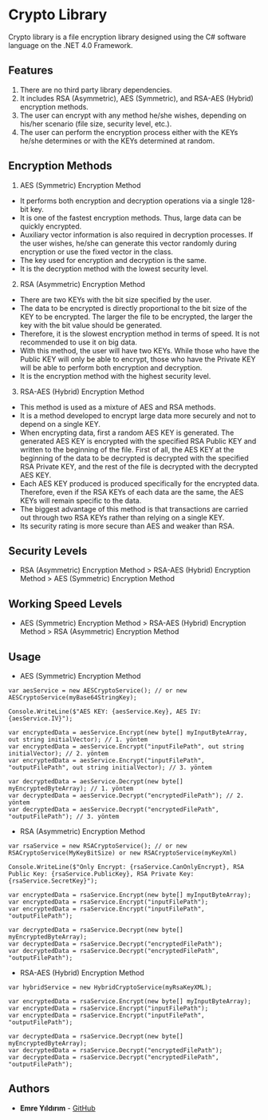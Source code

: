 # Crypto Library
Crypto library is a file encryption library designed using the C# software language on the .NET 4.0 Framework.

## Features
1. There are no third party library dependencies.
2. It includes RSA (Asymmetric), AES (Symmetric), and RSA-AES (Hybrid) encryption methods.
3. The user can encrypt with any method he/she wishes, depending on his/her scenario (file size, security level, etc.).
4. The user can perform the encryption process either with the KEYs he/she determines or with the KEYs determined at random.

## Encryption Methods
1. AES (Symmetric) Encryption Method
* It performs both encryption and decryption operations via a single 128-bit key.
* It is one of the fastest encryption methods. Thus, large data can be quickly encrypted.
* Auxiliary vector information is also required in decryption processes. If the user wishes, he/she can generate this vector randomly during encryption or use the fixed vector in the class.
* The key used for encryption and decryption is the same.
* It is the decryption method with the lowest security level.
2. RSA (Asymmetric) Encryption Method
* There are two KEYs with the bit size specified by the user.
* The data to be encrypted is directly proportional to the bit size of the KEY to be encrypted. The larger the file to be encrypted, the larger the key with the bit value should be generated.
* Therefore, it is the slowest encryption method in terms of speed. It is not recommended to use it on big data.
* With this method, the user will have two KEYs. While those who have the Public KEY will only be able to encrypt, those who have the Private KEY will be able to perform both encryption and decryption.
* It is the encryption method with the highest security level.
3. RSA-AES (Hybrid) Encryption Method
* This method is used as a mixture of AES and RSA methods.
* It is a method developed to encrypt large data more securely and not to depend on a single KEY.
* When encrypting data, first a random AES KEY is generated. The generated AES KEY is encrypted with the specified RSA Public KEY and written to the beginning of the file. First of all, the AES KEY at the beginning of the data to be decrypted is decrypted with the specified RSA Private KEY, and the rest of the file is decrypted with the decrypted AES KEY.
* Each AES KEY produced is produced specifically for the encrypted data. Therefore, even if the RSA KEYs of each data are the same, the AES KEYs will remain specific to the data.
* The biggest advantage of this method is that transactions are carried out through two RSA KEYs rather than relying on a single KEY.
* Its security rating is more secure than AES and weaker than RSA.

## Security Levels
- RSA (Asymmetric) Encryption Method > RSA-AES (Hybrid) Encryption Method > AES (Symmetric) Encryption Method

## Working Speed Levels
- AES (Symmetric) Encryption Method > RSA-AES (Hybrid) Encryption Method > RSA (Asymmetric) Encryption Method

## Usage
- AES (Symmetric) Encryption Method
```
var aesService = new AESCryptoService(); // or new AESCryptoService(myBase64StringKey);

Console.WriteLine($"AES KEY: {aesService.Key}, AES IV: {aesService.IV}");

var encryptedData = aesService.Encrypt(new byte[] myInputByteArray, out string initialVector); // 1. yöntem
var encryptedData = aesService.Encrypt("inputFilePath", out string initialVector); // 2. yöntem
var encryptedData = aesService.Encrypt("inputFilePath", "outputFilePath", out string initialVector); // 3. yöntem

var decryptedData = aesService.Decrypt(new byte[] myEncryptedByteArray); // 1. yöntem
var decryptedData = aesService.Decrypt("encryptedFilePath"); // 2. yöntem
var decryptedData = aesService.Decrypt("encryptedFilePath", "outputFilePath"); // 3. yöntem
```
- RSA (Asymmetric) Encryption Method
```
var rsaService = new RSACryptoService(); // or new RSACryptoService(MyKeyBitSize) or new RSACryptoService(myKeyXml)

Console.WriteLine($"Only Encrypt: {rsaService.CanOnlyEncrypt}, RSA Public Key: {rsaService.PublicKey}, RSA Private Key: {rsaService.SecretKey}");

var encryptedData = rsaService.Encrypt(new byte[] myInputByteArray);
var encryptedData = rsaService.Encrypt("inputFilePath");
var encryptedData = rsaService.Encrypt("inputFilePath", "outputFilePath");

var decryptedData = rsaService.Decrypt(new byte[] myEncryptedByteArray);
var decryptedData = rsaService.Decrypt("encryptedFilePath");
var decryptedData = rsaService.Decrypt("encryptedFilePath", "outputFilePath");
```
- RSA-AES (Hybrid) Encryption Method
```
var hybridService = new HybridCryptoService(myRsaKeyXML);

var encryptedData = rsaService.Encrypt(new byte[] myInputByteArray);
var encryptedData = rsaService.Encrypt("inputFilePath");
var encryptedData = rsaService.Encrypt("inputFilePath", "outputFilePath");

var decryptedData = rsaService.Decrypt(new byte[] myEncryptedByteArray);
var decryptedData = rsaService.Decrypt("encryptedFilePath");
var decryptedData = rsaService.Decrypt("encryptedFilePath", "outputFilePath");
```

## Authors
* **Emre Yıldırım** - [GitHub](https://github.com/yildirimemr)